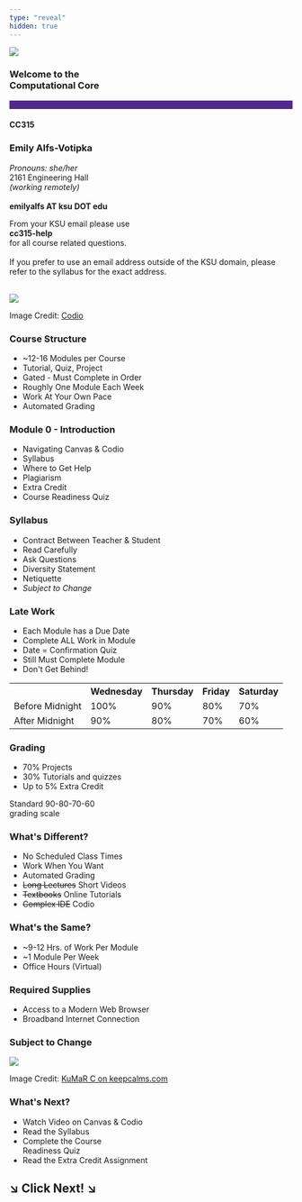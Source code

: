 ```yaml
---
type: "reveal"
hidden: true
---
```

<section>
<img class="stretch plain" src="/images/core-logo-on-white.png">
<h3> Welcome to the <br> Computational Core</h3>
<hr style="height:15px;color:512888;background-color:512888;">
<h4>CC315</h4>
</section>


<section>
	<h3>Emily Alfs-Votipka</h3>
	<p>
		<i>Pronouns: she/her</i><br>
		2161 Engineering Hall<br>
		<i>(working remotely)</i><br>
		<br>
		<b>emilyalfs AT ksu DOT edu</b><br>
	</p>
</section>

<section>
	<p>From your KSU email please use </br> 
	<b>cc315-help</b> </br>
	for all course related questions. </br> </br>
	If you prefer to use an email address outside of the KSU domain, please refer to the syllabus for the exact address.</p> </br>
</section>

<section>
	<img class="stretch plain" src="/images/codio_logo.svg">
	<p class="imagecredit">Image Credit: <a href="https://codio.com/">Codio</a></p>
</section>
<section>
	<h3>Course Structure</h3>
	<ul>
		<li>~12-16 Modules per Course </li>
		<li>Tutorial, Quiz, Project</li>
		<li>Gated - Must Complete in Order</li>
		<li>Roughly One Module Each Week</li>
		<li>Work At Your Own Pace</li>
		<li>Automated Grading</li>
	</ul>
</section>
<section>
	<h3>Module 0 - Introduction</h3>
	<ul>
		<li>Navigating Canvas & Codio</li>
		<li>Syllabus</li>
		<li>Where to Get Help</li>
		<li>Plagiarism</li>
		<li>Extra Credit</li>
		<li>Course Readiness Quiz</li>
	</ul>
</section>
<section>
	<h3>Syllabus</h3>
	<ul>
		<li>Contract Between Teacher & Student</li>
		<li>Read Carefully</li>
		<li>Ask Questions</li>
		<li>Diversity Statement</li>
		<li>Netiquette</li>
		<li><i>Subject to Change</i></li>
	</ul>
</section>
<section>
  <h3>Late Work</h3>
	<ul>
		<li>Each Module has a Due Date</li>
		<li>Complete ALL Work in Module</li>
		<li>Date = Confirmation Quiz</li>
		<li>Still Must Complete Module</li>
		<li>Don't Get Behind!</li>
	</ul>


</section>
<section>
	<table>
	<tr>
	<th></th>
	<th>Wednesday</th>
	<th>Thursday</th>
	<th>Friday</th>
	<th>Saturday</th>
	</tr>
	<tr>
	<td> Before Midnight </td>
	<td>100%</td>
	<td>90%</td>
	<td>80%</td>
	<td>70%</td>
	</tr>
	<tr>
	<td> After Midnight </td>
	<td>90%</td>
	<td>80%</td>
	<td>70%</td>
	<td>60%</td>
	</tr>
	</table>
</section>
<section>
	<h3>Grading</h3>
	<ul>
		<li>70% Projects</li>
		<li>30% Tutorials and quizzes</li>
		<li>Up to 5% Extra Credit</li>
	</ul>
	<p>Standard 90-80-70-60 <br>grading scale</br></p>
</section>
<section>
	<h3>What's Different?</h3>
	<ul>
		<li>No Scheduled Class Times</li>
		<li>Work When You Want</li>
		<li>Automated Grading</li>
		<li><del>Long Lectures</del> Short Videos</li>
		<li><del>Textbooks</del> Online Tutorials</li>
		<li><del>Complex IDE</del> Codio</li>
	</ul>
</section>
<section>
	<h3>What's the Same?</h3>
	<ul>
		<li>~9-12 Hrs. of Work Per Module</li>
		<li>~1 Module Per Week</li>
		<li>Office Hours (Virtual)</li>
	</ul>
</section>
<section>
	<h3>Required Supplies</h3>
	<ul>
		<li>Access to a Modern Web Browser</li>
		<li>Broadband Internet Connection</li>
	</ul>
</section>
<section>
	<h3>Subject to Change</h3>
	<img class="stretch" src="/images/keep_calm.png">
	<p class="imagecredit">Image Credit: <a href="https://keepcalms.com/p/if-not-calm-keep-calm-else-code-on/">KuMaR C on keepcalms.com</a></p>
</section>
<section>
	<h3>What's Next?</h3>
	<ul>
		<li>Watch Video on Canvas & Codio</li>
		<li>Read the Syllabus</li>
		<li>Complete the Course <br>Readiness Quiz</br></li>
		<li>Read the Extra Credit Assignment</li>
	</ul>
</section>
<section>
	<h1> &#8600; Click Next! &#8600;</h1>
</section>
